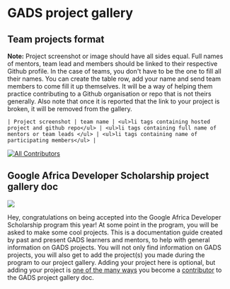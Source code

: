 # GADS project gallery

## Team projects format
**Note:** Project screenshot or image should have all sides equal. Full names of mentors, team lead and members should be linked to their respective Github profile. In the case of teams, you don't have to be the one to fill all their names. You can create the table row, add your name and send team members to come fill it up themselves. It will be a way of helping them practice contributing to a Github organisation or repo that is not theirs generally. Also note that once it is reported that the link to your project is broken, it will be removed from the gallery. 
```
| Project screenshot | team name | <ul>li tags containing hosted project and github repo</ul> | <ul>li tags containing full name of mentors or team leads </ul> | <ul>li tags containing name of participating members</ul> |
```


[![All Contributors](https://img.shields.io/badge/all_contributors-6-orange.svg?style=flat-square)](https://github.com/gads-projects/doc/blob/main/contributor.md)

## Google Africa Developer Scholarship project gallery doc

![](.gitbook/assets/google-africa-developer-scholarship-gads-program-2020-1-1-.svg)

Hey, congratulations on being accepted into the Google Africa Developer Scholarship program this year! At some point in the program, you will be asked to make some cool projects. This is a documentation guide created by past and present GADS learners and mentors, to help with general information on GADS projects. You will not only find information on GADS projects, you will also get to add the project\(s\) you made during the program to our project gallery. Adding your project here is optional, but adding your project is [one of the many ways](https://obiagba-mary.gitbook.io/gads-projects/contribution-guide/contributing) you become a [contributor](https://github.com/gads-projects/doc/blob/main/contributor.md) to the GADS project gallery doc.

